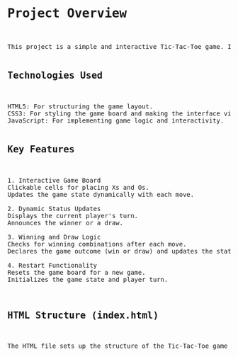 <pre>

<h1>Project Overview</h1>
  
This project is a simple and interactive Tic-Tac-Toe game. It allows two players to take turns placing Xs and Os on a 3x3 grid with the goal of aligning three of their marks in a row horizontally, vertically, or diagonally.

<h2>Technologies Used</h2>
  
HTML5: For structuring the game layout.
CSS3: For styling the game board and making the interface visually appealing.
JavaScript: For implementing game logic and interactivity.
  
<h2>Key Features</h2>
  
1. Interactive Game Board
Clickable cells for placing Xs and Os.
Updates the game state dynamically with each move.
  
2. Dynamic Status Updates
Displays the current player's turn.
Announces the winner or a draw.
  
3. Winning and Draw Logic
Checks for winning combinations after each move.
Declares the game outcome (win or draw) and updates the status.
  
4. Restart Functionality
Resets the game board for a new game.
Initializes the game state and player turn.


<h2>HTML Structure (index.html)</h2>
  
The HTML file sets up the structure of the Tic-Tac-Toe game using a grid layout for the game board, status updates, and a restart button.

  
</pre>

